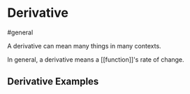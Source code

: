 # Derivative
#general 

A derivative can mean many things in many contexts.

In general, a derivative means a [[function]]'s rate of change.

## Derivative Examples

